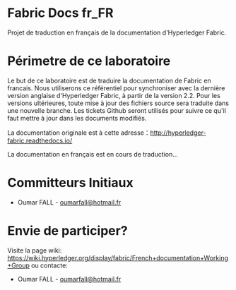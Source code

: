 # Fabric Docs fr_FR

Projet de traduction en français de la documentation d'Hyperledger Fabric.


# Périmetre de ce laboratoire

Le but de ce laboratoire est de traduire la documentation de Fabric en francais. Nous utiliserons ce référentiel pour synchroniser avec la dernière version anglaise d'Hyperledger Fabric, à partir de la version 2.2.
Pour les versions ultérieures, toute mise à jour des fichiers source sera traduite dans une nouvelle branche. Les tickets Github seront utilisés pour suivre ce qu'il faut mettre à jour dans les documents modifiés.

La documentation originale est à cette adresse：http://hyperledger-fabric.readthedocs.io/

La documentation en français est en cours de traduction...

# Committeurs Initiaux

- Oumar FALL - oumarfall@hotmail.fr

# Envie de participer?

Visite la page wiki: https://wiki.hyperledger.org/display/fabric/French+documentation+Working+Group
ou contacte:

- Oumar FALL - oumarfall@hotmail.fr